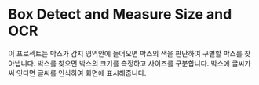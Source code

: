 # Box Detect and Measure Size and OCR
이 프로젝트는 박스가 감지 영역안에 들어오면 박스의 색을 판단하여 구별할 박스를 찾아냅니다. 박스를 찾으면 박스의 크기를 측정하고 사이즈를 구분합니다. 박스에 글씨가 써 잇다면 글씨를 인식하여 화면에 표시해줍니다.
